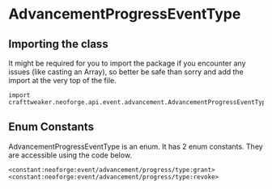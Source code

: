 # AdvancementProgressEventType

## Importing the class

It might be required for you to import the package if you encounter any issues (like casting an Array), so better be safe than sorry and add the import at the very top of the file.
```zenscript
import crafttweaker.neoforge.api.event.advancement.AdvancementProgressEventType;
```


## Enum Constants

AdvancementProgressEventType is an enum. It has 2 enum constants. They are accessible using the code below.

```zenscript
<constant:neoforge:event/advancement/progress/type:grant>
<constant:neoforge:event/advancement/progress/type:revoke>
```
